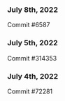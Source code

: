 ### July 8th, 2022

Commit #6587

### July 5th, 2022

Commit #314353


### July 4th, 2022

Commit #72281
